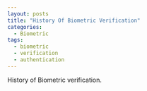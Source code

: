 ```yaml
---
layout: posts
title: "History Of Biometric Verification"
categories:
  - Biometric
tags:
  - biometric
  - verification
  - authentication
---
```



History of Biometric verification.

